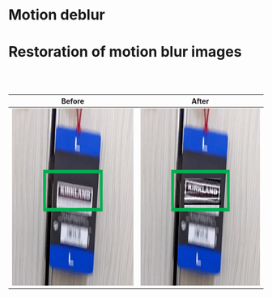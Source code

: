 # Motion deblur

# Restoration of motion blur images


<p align="center">
  <br>
  
  <br>
</p>


| Before      |After        |
:-------------------------:|:-------------------------:
<img src="Images/1_Before.jpg" width="350" height="350"> | <img src="Images/1_After.jpg" width="350" height="350">

  

